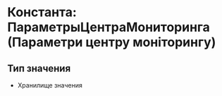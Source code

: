 ﻿# Константа: ПараметрыЦентраМониторинга (Параметри центру моніторингу)

## Тип значения

- Хранилище значения

